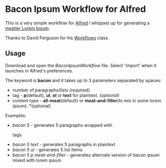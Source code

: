 Bacon Ipsum Workflow for Alfred
==================

This is a very simple workflow for [Alfred](http://alfredapp.com) I whipped up for generating a [meatier Lorem Ipsum](http://baconipsum.com/ "Bacon Ipsum").

Thanks to David Ferguson for his [Workflows](https://github.com/jdfwarrior/Workflows) class.

Usage
-----

Download and open the *BaconIpsumWorkflow* file. Select 'import' when it launches in Alfred's preferences.

The keyword is **bacon** and it takes up to 3 parameters separated by spaces:

* number of paragraphs/lists *(required)*
* tag - **p**(default), **ul**, **ol** or **text** for plaintext. *(optional)*
* content type - **all-meat**(default) or **meat-and-filler**(to mix in some lorem ipsum). *(optional)

Examples:

- *bacon 5* - generates 5 paragraphs wrapped with <p> tags
- *bacon 5 text* - generates 5 paragraphs in plaintext
- *bacon 5 ul* - generates 5 list items
- *bacon 5 p meat-and-filler* - generates alternate version of bacon ipsum mixed with lorem ipsum




